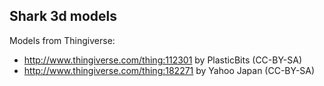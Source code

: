 ## Shark 3d models

Models from Thingiverse:

* http://www.thingiverse.com/thing:112301 by PlasticBits (CC-BY-SA)
* http://www.thingiverse.com/thing:182271 by Yahoo Japan (CC-BY-SA)

